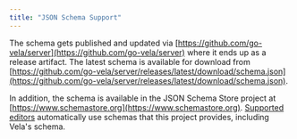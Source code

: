 ```yaml
---
title: "JSON Schema Support"
---
```


The schema gets published and updated via [https://github.com/go-vela/server](https://github.com/go-vela/server) where it ends up as a release artifact. The latest schema is available for download from [https://github.com/go-vela/server/releases/latest/download/schema.json](https://github.com/go-vela/server/releases/latest/download/schema.json).

In addition, the schema is available in the JSON Schema Store project at [https://www.schemastore.org](https://www.schemastore.org).
[Supported editors](https://www.schemastore.org/json#editors) automatically use schemas that this project provides, including Vela's schema.
